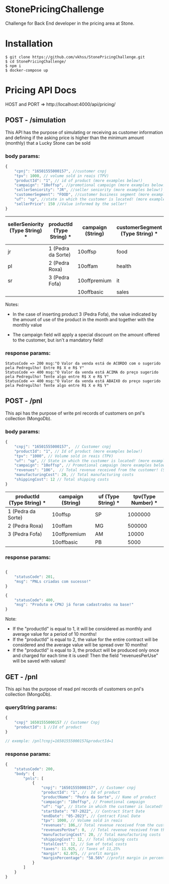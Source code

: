 # StonePricingChallenge

Challenge for Back End developer in the pricing area at Stone.

# Installation

```
$ git clone https://github.com/vkhss/StonePricingChallenge.git
$ cd StonePricingChallenge/
$ npm i
$ docker-compose up
```

# Pricing API Docs

HOST and PORT => http://localhost:4000/api/pricing/

## POST - /simulation

This API has the purpose of simulating or receiving as customer information and defining
if the asking price is higher than the minimum amount (monthly) that a Lucky Stone
can be sold

### body params:

~~~javascript
{
    "cpnj": "16501555000157", //customer cnpj
    "tpv": 1000, // volume sold in reais (TPV)
    "productId": "1", // id of product (more examples below!)
    "campaign": "10offsp", //promotional campaign (more examples below!)
    "sellerSeniority": "JR", //seller seniority (more examples below!)
    "customerSegment": "FOOD", //customer business segment (more examples below!)
    "uf": "sp", //state in which the customer is located! (more examples below!)
    "sellerPrice": 150 //Value informed by the seller!
}
~~~

| sellerSeniority (Type String) * | productId (Type String) * | campaign (String) | customerSegment (Type String) * | uf (Type String) * | tpv(Type Number) * | sellerPrice (Type Number) * |
| ------------------------------- | ------------------------- | ----------------- | ------------------------------- | ------------------ | ------------------ | --------------------------- |
| jr                              | 1 (Pedra da Sorte)        | 10offsp           | food                            | SP                 | 1000000            | 200                         |
| pl                              | 2 (Pedra Roxa)            | 10offam           | health                          | MG                 | 500000             | 150                         |
| sr                              | 3 (Pedra Fofa)            | 10offpremium      | it                              | AM                 | 10000              | 100                         |
|                                 |                           | 10offbasic        | sales                           | PB                 | 5000               | 80                          |  |

Notes: 
- In the case of inserting product 3 (Pedra Fofa), the value indicated by the amount of use of the product in the month and together with the monthly value

- The campaign field will apply a special discount on the amount offered to the customer, but isn't a mandatory field!

### response params:
```
StatusCode => 200 msg:"O Valor da venda está de ACORDO com o sugerido pela Pedregulho! Entre R$ X e R$ Y"
StatusCode => 400 msg:"O Valor da venda está ACIMA do preço sugerido pela Pedregulho! Tente algo entre R$ X e R$ Y"
StatusCode => 400 msg:"O Valor da venda está ABAIXO do preço sugerido pela Pedregulho! Tente algo entre R$ X e R$ Y"

```

## POST - /pnl

This api  has the purpose of write pnl records of customers on pnl's collection (MongoDb). 

### body params: 
~~~javascript
{
    "cnpj": "16501555000157",  // Customer cnpj
    "productId": "1", // Id of product (more examples below!)
    "tpv": "1000", // Volume sold in reais (TPV)
    "uf": "sp", // State in which the customer is located! (more examples below!)
    "campaign": "10offsp", // Promotional campaign (more examples below!)
    "revenues": "106",  // Total revenue received from the customer! (Same as sellerPrice!)
    "manufacturingCost": 20, // Total manufacturing costs
    "shippingCost": 12 // Total shipping costs
}
~~~

| productId (Type String) * | campaign (String) | uf (Type String) * | tpv(Type Number) * |
| ------------------------- | ----------------- | ------------------ | ------------------ |
| 1 (Pedra da Sorte)        | 10offsp           | SP                 | 1000000            |
| 2 (Pedra Roxa)            | 10offam           | MG                 | 500000             |
| 3 (Pedra Fofa)            | 10offpremium      | AM                 | 10000              |
|                           | 10offbasic        | PB                 | 5000               |

### response params:
~~~javascript

{
    "statusCode": 201,
    "msg": "PNLs criadas com sucesso!"
}

{
    "statusCode": 400,
    "msg": "Produto e CPNJ já foram cadastrados na base!"
}

~~~

Note: 
- If the "productId" is equal to 1, it will be considered as monthly and average value for a period of 10 months!
- If the "productId" is equal to 2, the value for the entire contract will be considered and the average value will be spread over 10 months!
- If the "productId" is equal to 3, the product will be produced only once and charged for each time it is used! Then the field "revenuesPerUse" will be saved with values!

## GET - /pnl

This api has the purpose of read pnl records of customers on pnl's collection (MongoDb). 

### queryString params: 

~~~javascript
{
    "cnpj" 16501555000157 // Customer Cnpj
    "productId": 1 //Id of product 
}

// exemple: /pnl?cnpj=16501555000157&productId=1
~~~




### response params: 

~~~javascript
{
    "statusCode": 200,
    "body": {
        "pnls": [
            {
                "cnpj": "16501555000157", // Customer cnpj
                "productId": "1", //  Id of product 
                "productName": "Pedra da Sorte", // Name of product 
                "campaign": "10offsp", // Promotional campaign 
                "uf": "sp", // State in which the customer is located!
                "startDate": "07-2022", // Contract Start Date
                "endDate": "05-2023", // Contract Final Date
                "tpv": 1000, // Volume sold in reais 
                "revenues": 106,// Total revenue received from the customer! 
                "revenuesPerUse": 0,  // Total revenue received from the customer by use (Ex: productId equal 3 - Pedra Fofa)! 
                "manufacturingCost": 20, // Total manufacturing costs
                "shippingCost": 12, // Total shipping costs
                "totalCost": 12, // Sum of total costs
                "taxes": 11.925, // Taxes of 11,25%
                "margin": 62.075, // profit margin 
                "marginPercentage": "58.56%" //profit margin in percentage
            }
        ]
    }
}
~~~













